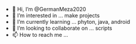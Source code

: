 - 👋 Hi, I’m @GermanMeza2020
- 👀 I’m interested in ... make projects
- 🌱 I’m currently learning ... phyton, java, android
- 💞️ I’m looking to collaborate on ... scripts
- 📫 How to reach me ...

<!---
GermanMeza2020/GermanMeza2020 is a ✨ special ✨ repository because its `README.md` (this file) appears on your GitHub profile.
You can click the Preview link to take a look at your changes.
--->
